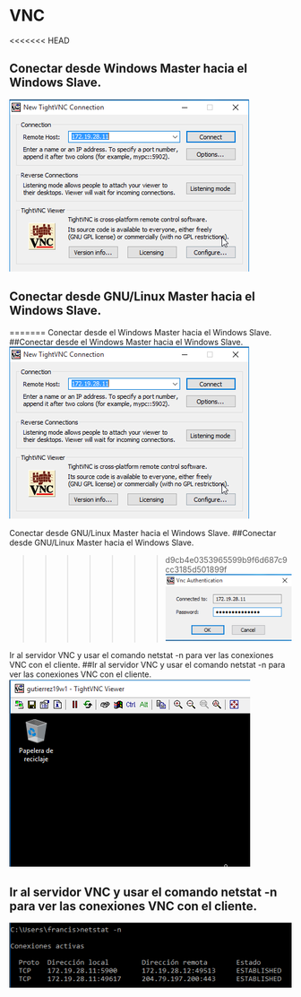 
# VNC
<<<<<<< HEAD
## Conectar desde Windows Master hacia el Windows Slave.

![](Imagenes/1.png)

## Conectar desde GNU/Linux Master hacia el Windows Slave.

=======
Conectar desde el Windows Master hacia el Windows Slave.
##Conectar desde el Windows Master hacia el Windows Slave.
![](Imagenes/1.png)

Conectar desde GNU/Linux Master hacia el Windows Slave.
##Conectar desde GNU/Linux Master hacia el Windows Slave.
>>>>>>> d9cb4e0353965599b9f6d687c9cc3185d501899f
![](Imagenes/2.png)

Ir al servidor VNC y usar el comando netstat -n para ver las conexiones VNC con el cliente.
##Ir al servidor VNC y usar el comando netstat -n para ver las conexiones VNC con el cliente.
![](Imagenes/3.png)


## Ir al servidor VNC y usar el comando netstat -n para ver las conexiones VNC con el cliente.

![](Imagenes/4.png)
